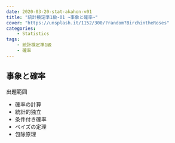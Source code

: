 ```yaml
---
date: 2020-03-20-stat-akahon-v01
title: "統計検定準1級-01 ~事象と確率~"
cover: "https://unsplash.it/1152/300/?random?BirchintheRoses"
categories: 
    - Statistics
tags:
    - 統計検定準1級
    - 確率
---
```


## 事象と確率

出題範囲  
- 確率の計算
- 統計的独立
- 条件付き確率
- ベイズの定理
- 包除原理



